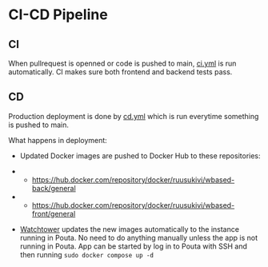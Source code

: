 # CI-CD Pipeline

## CI

When pullrequest is openned or code is pushed to main, [ci.yml](../.github/ci.yml) is run automatically.
CI makes sure both frontend and backend tests pass.

## CD

Production deployment is done by [cd.yml](../.github/ci.yml) which is run everytime something is pushed to main.

What happens in deployment:

* Updated Docker images are pushed to Docker Hub to these repositories:
* * https://hub.docker.com/repository/docker/ruusukivi/wbased-back/general
* * https://hub.docker.com/repository/docker/ruusukivi/wbased-front/general

* [Watchtower](https://containrrr.dev/watchtower/) updates the new images automatically to the instance running in Pouta. No need to do anything manually unless the app is not running in Pouta. App can be started by log in to Pouta with SSH and then running `sudo docker compose up -d`
